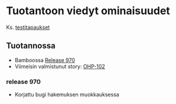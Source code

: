 # Tuotantoon viedyt ominaisuudet

Ks. [testitapaukset](https://confluence.oph.ware.fi/confluence/pages/viewpage.action?pageId=19955772)

## Tuotannossa

- Bamboossa [Release 970](https://bamboo.oph.ware.fi/deploy/viewDeploymentVersion.action?versionId=89980956)
- Viimeisin valmistunut story: [OHP-102](https://jira.oph.ware.fi/jira/browse/OHP-102)

### release 970

- Korjattu bugi hakemuksen muokkauksessa
